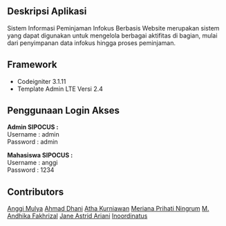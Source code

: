## Deskripsi Aplikasi
Sistem Informasi Peminjaman Infokus Berbasis Website merupakan sistem yang dapat digunakan untuk mengelola berbagai aktifitas di bagian, mulai dari penyimpanan data infokus hingga proses peminjaman.
<br>

##  Framework
* Codeigniter 3.1.11
* Template Admin LTE  Versi 2.4

## Penggunaan Login Akses

<b>Admin SIPOCUS : </b>
<br/>
Username : admin
<br/>
Password : admin

<b>Mahasiswa SIPOCUS :</b>
<br/>
Username : anggi
<br/>
Password : 1234

## Contributors
<a href="https://www.instagram.com/anggimulya.21/">Anggi Mulya</a>
<a href="https://www.instagram.com/ahmadd22___/">Ahmad Dhani</a>
<a href="https://www.instagram.com/atta.kur/">Atha Kurniawan</a>
<a href="https://www.instagram.com/meriana_p.n/">Meriana Prihati Ningrum</a>
<a href="https://www.instagram.com/andhika.frzl/">M. Andhika Fakhrizal</a>
<a href="https://www.instagram.com/janeastridariani/">Jane Astrid Ariani</a>
<a href="https://www.instagram.com/inoordinatus/">Inoordinatus</a>
